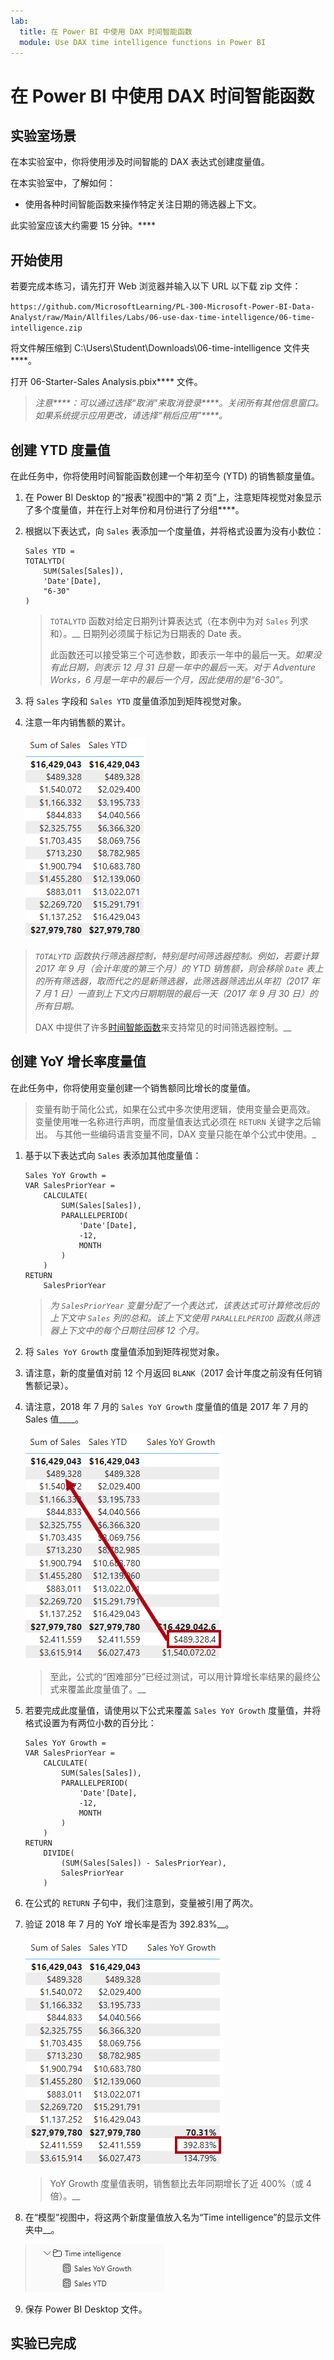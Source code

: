 ```yaml
---
lab:
  title: 在 Power BI 中使用 DAX 时间智能函数
  module: Use DAX time intelligence functions in Power BI
---
```


# 在 Power BI 中使用 DAX 时间智能函数

## 实验室场景

在本实验室中，你将使用涉及时间智能的 DAX 表达式创建度量值。

在本实验室中，了解如何：

 - 使用各种时间智能函数来操作特定关注日期的筛选器上下文。

此实验室应该大约需要 15 分钟。****

## 开始使用

若要完成本练习，请先打开 Web 浏览器并输入以下 URL 以下载 zip 文件：

`https://github.com/MicrosoftLearning/PL-300-Microsoft-Power-BI-Data-Analyst/raw/Main/Allfiles/Labs/06-use-dax-time-intelligence/06-time-intelligence.zip`

将文件解压缩到 C:\Users\Student\Downloads\06-time-intelligence 文件夹****。

打开 06-Starter-Sales Analysis.pbix**** 文件。

> _注意****：可以通过选择“取消”来取消登录****。关闭所有其他信息窗口。如果系统提示应用更改，请选择“稍后应用”****。_

## 创建 YTD 度量值

在此任务中，你将使用时间智能函数创建一个年初至今 (YTD) 的销售额度量值。

1. 在 Power BI Desktop 的“报表”视图中的“第 2 页”上，注意矩阵视觉对象显示了多个度量值，并在行上对年份和月份进行了分组****。

2. 根据以下表达式，向 `Sales` 表添加一个度量值，并将格式设置为没有小数位：

    ```dax
    Sales YTD =
    TOTALYTD(
        SUM(Sales[Sales]),
        'Date'[Date],
        "6-30"
    )
    ```

    > `TOTALYTD` 函数对给定日期列计算表达式（在本例中为对 `Sales` 列求和）。__ 日期列必须属于标记为日期表的 Date 表。
    >
    > 此函数还可以接受第三个可选参数，即表示一年中的最后一天。_如果没有此日期，则表示 12 月 31 日是一年中的最后一天。对于 Adventure Works，6 月是一年中的最后一个月，因此使用的是“6-30”。_

3. 将 `Sales` 字段和 `Sales YTD` 度量值添加到矩阵视觉对象。

4. 注意一年内销售额的累计。

    ![图 1](Linked_image_Files/06-use-dax-time-intelligence-functions_image21.png)

> _`TOTALYTD` 函数执行筛选器控制，特别是时间筛选器控制。例如，若要计算 2017 年 9 月（会计年度的第三个月）的 YTD 销售额，则会移除 `Date` 表上的所有筛选器，取而代之的是新筛选器，此筛选器筛选出从年初（2017 年 7 月 1 日）一直到上下文内日期期限的最后一天（2017 年 9 月 30 日）的所有日期。_
>
> DAX 中提供了许多[时间智能函数](/dax/time-intelligence-functions-dax/?azure-portal=true)来支持常见的时间筛选器控制。__

## 创建 YoY 增长率度量值

在此任务中，你将使用变量创建一个销售额同比增长的度量值。

> 变量有助于简化公式，如果在公式中多次使用逻辑，使用变量会更高效。 变量使用唯一名称进行声明，而度量值表达式必须在 `RETURN` 关键字之后输出。 与其他一些编码语言变量不同，DAX 变量只能在单个公式中使用。_

1. 基于以下表达式向 `Sales` 表添加其他度量值：

    ```dax
    Sales YoY Growth =
    VAR SalesPriorYear =
        CALCULATE(
            SUM(Sales[Sales]),
            PARALLELPERIOD(
                'Date'[Date],
                -12,
                MONTH
            )
        )
    RETURN
        SalesPriorYear
    ```

    > _为 `SalesPriorYear` 变量分配了一个表达式，该表达式可计算修改后的上下文中 `Sales` 列的总和。该上下文使用 `PARALLELPERIOD` 函数从筛选器上下文中的每个日期往回移 12 个月。_

1. 将 `Sales YoY Growth` 度量值添加到矩阵视觉对象。

1. 请注意，新的度量值对前 12 个月返回 `BLANK`（2017 会计年度之前没有任何销售额记录）。

1. 请注意，2018 年 7 月的 `Sales YoY Growth` 度量值的值是 2017 年 7 月的 Sales 值____。

    ![图 2](Linked_image_Files/06-use-dax-time-intelligence-functions_image22.png)

    > 至此，公式的“困难部分”已经过测试，可以用计算增长率结果的最终公式来覆盖此度量值了。__

1. 若要完成此度量值，请使用以下公式来覆盖 `Sales YoY Growth` 度量值，并将格式设置为有两位小数的百分比：

    ```dax
    Sales YoY Growth =
    VAR SalesPriorYear =
        CALCULATE(
            SUM(Sales[Sales]),
            PARALLELPERIOD(
                'Date'[Date],
                -12,
                MONTH
            )
        )
    RETURN
        DIVIDE(
            (SUM(Sales[Sales]) - SalesPriorYear),
            SalesPriorYear
        )
    ```

1. 在公式的 `RETURN` 子句中，我们注意到，变量被引用了两次。

1. 验证 2018 年 7 月的 YoY 增长率是否为 392.83%__。

    ![图片 3](Linked_image_Files/06-use-dax-time-intelligence-functions_image23.png)

    > YoY Growth 度量值表明，销售额比去年同期增长了近 400%（或 4 倍）。__

1. 在“模型”视图中，将这两个新度量值放入名为“Time intelligence”的显示文件夹中__。

    ![图片 4](Linked_image_Files/06-use-dax-time-intelligence-functions_image24.png)

1. 保存 Power BI Desktop 文件。

## 实验已完成
